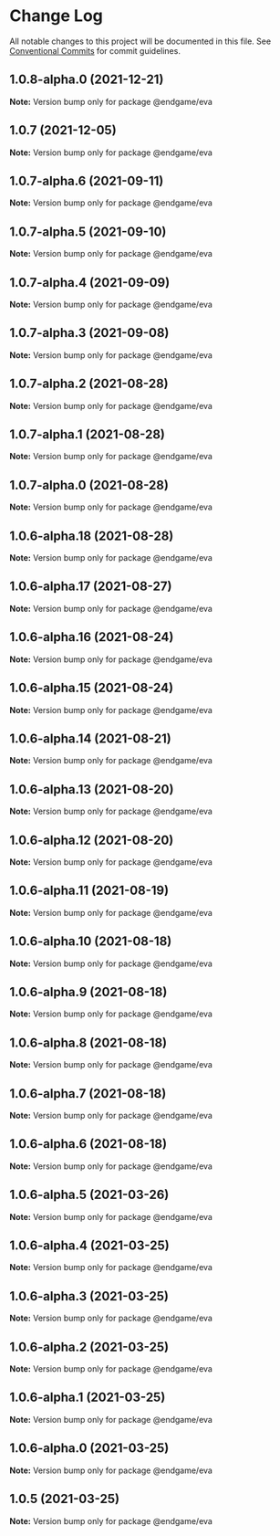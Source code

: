 # Change Log

All notable changes to this project will be documented in this file.
See [Conventional Commits](https://conventionalcommits.org) for commit guidelines.

## 1.0.8-alpha.0 (2021-12-21)

**Note:** Version bump only for package @endgame/eva





## 1.0.7 (2021-12-05)

**Note:** Version bump only for package @endgame/eva





## 1.0.7-alpha.6 (2021-09-11)

**Note:** Version bump only for package @endgame/eva





## 1.0.7-alpha.5 (2021-09-10)

**Note:** Version bump only for package @endgame/eva





## 1.0.7-alpha.4 (2021-09-09)

**Note:** Version bump only for package @endgame/eva





## 1.0.7-alpha.3 (2021-09-08)

**Note:** Version bump only for package @endgame/eva





## 1.0.7-alpha.2 (2021-08-28)

**Note:** Version bump only for package @endgame/eva





## 1.0.7-alpha.1 (2021-08-28)

**Note:** Version bump only for package @endgame/eva





## 1.0.7-alpha.0 (2021-08-28)

**Note:** Version bump only for package @endgame/eva

## 1.0.6-alpha.18 (2021-08-28)

**Note:** Version bump only for package @endgame/eva

## 1.0.6-alpha.17 (2021-08-27)

**Note:** Version bump only for package @endgame/eva

## 1.0.6-alpha.16 (2021-08-24)

**Note:** Version bump only for package @endgame/eva

## 1.0.6-alpha.15 (2021-08-24)

**Note:** Version bump only for package @endgame/eva

## 1.0.6-alpha.14 (2021-08-21)

**Note:** Version bump only for package @endgame/eva

## 1.0.6-alpha.13 (2021-08-20)

**Note:** Version bump only for package @endgame/eva

## 1.0.6-alpha.12 (2021-08-20)

**Note:** Version bump only for package @endgame/eva

## 1.0.6-alpha.11 (2021-08-19)

**Note:** Version bump only for package @endgame/eva

## 1.0.6-alpha.10 (2021-08-18)

**Note:** Version bump only for package @endgame/eva

## 1.0.6-alpha.9 (2021-08-18)

**Note:** Version bump only for package @endgame/eva

## 1.0.6-alpha.8 (2021-08-18)

**Note:** Version bump only for package @endgame/eva

## 1.0.6-alpha.7 (2021-08-18)

**Note:** Version bump only for package @endgame/eva

## 1.0.6-alpha.6 (2021-08-18)

**Note:** Version bump only for package @endgame/eva

## 1.0.6-alpha.5 (2021-03-26)

**Note:** Version bump only for package @endgame/eva

## 1.0.6-alpha.4 (2021-03-25)

**Note:** Version bump only for package @endgame/eva

## 1.0.6-alpha.3 (2021-03-25)

**Note:** Version bump only for package @endgame/eva

## 1.0.6-alpha.2 (2021-03-25)

**Note:** Version bump only for package @endgame/eva

## 1.0.6-alpha.1 (2021-03-25)

**Note:** Version bump only for package @endgame/eva

## 1.0.6-alpha.0 (2021-03-25)

**Note:** Version bump only for package @endgame/eva

## 1.0.5 (2021-03-25)

**Note:** Version bump only for package @endgame/eva
